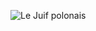 ![Le Juif polonais](https://upload.wikimedia.org/wikipedia/commons/thumb/9/9c/Lunch_atop_a_Skyscraper_-_Charles_Clyde_Ebbets.jpg/400px-Lunch_atop_a_Skyscraper_-_Charles_Clyde_Ebbets.jpg)